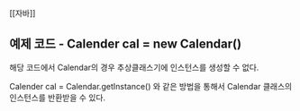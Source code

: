 [[자바]]

## 예제 코드 - Calender cal = new Calendar()

해당 코드에서 Calendar의 경우 추상클래스기에 인스턴스를 생성할 수 없다.

Calender cal = Calendar.getInstance() 와 같은 방법을 통해서 Calendar 클래스의 인스턴스를 반환받을 수 있다.

